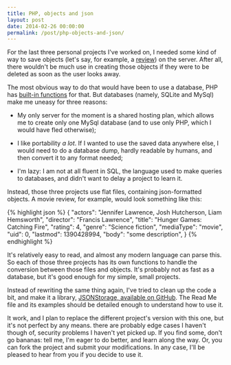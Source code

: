 ```yaml
---
title: PHP, objects and json
layout: post
date: 2014-02-26 00:00:00
permalink: /post/php-objects-and-json/
---
```


For the last three personal projects I've worked on, I needed some kind of way to save objects (let's say, for example, a [review][1]) on the server. After all, there wouldn't be much use in creating those objects if they were to be deleted as soon as the user looks away.

<!--more-->

The most obvious way to do that would have been to use a database, PHP has [built-in functions][2] for that. But databases (namely, SQLite and MySql) make me uneasy for three reasons:

* My only server for the moment is a shared hosting plan, which allows me to create only one MySql database (and to use only PHP, which I would have fled otherwise);

* I like portability _a lot_. If I wanted to use the saved data anywhere else, I would need to do a database dump, hardly readable by humans, and then convert it to any format needed;

* I'm lazy: I am not at all fluent in SQL, the language used to make queries to databases, and didn't want to delay a project to learn it.

Instead, those three projects use flat files, containing json-formatted objects. A movie review, for example, would look something like this:

{% highlight json %}
    {
       "actors": "Jennifer Lawrence, Josh Hutcherson, Liam Hemsworth",
       "director": "Francis Lawrence",
       "title": "Hunger Games: Catching Fire",
       "rating": 4,
       "genre": "Science fiction",
       "mediaType": "movie",
       "uid": 0,
       "lastmod": 1390428994,
       "body": "some description",
    }
{% endhighlight %}

It's relatively easy to read, and almost any modern language can parse this. So each of those three projects has its own functions to handle the conversion between those files and objects. It's probably not as fast as a database, but it's good enough for my simple, small projects.

Instead of rewriting the same thing again, I've tried to clean up the code a bit, and make it a library, [JSONStorage, available on GitHub][3]. The Read Me file and its examples should be detailed enough to understand how to use it.

It work, and I plan to replace the different project's version with this one, but it's not perfect by any means. there are probably edge cases I haven't though of, security problems I haven't yet picked up. If you find some, don't go bananas: tell me, I'm eager to do better, and learn along the way. Or, you can fork the project and submit your modifications. In any case, I'll be pleased to hear from you if you decide to use it.


[1]: http://reviews.cesarparent.com/?media=movie&id=0
[2]: http://uk1.php.net/PDO
[3]: https://github.com/cesarparent/JSONStorage